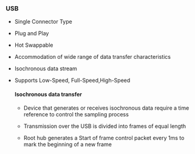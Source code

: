 ### USB

* Single Connector Type

* Plug and Play

* Hot Swappable

* Accommodation of wide range of data transfer characteristics 

* Isochronous data stream

* Supports Low-Speed, Full-Speed,High-Speed



  #### Isochronous data transfer

  * Device that generates or receives isochronous data require a time reference to control the sampling process

  * Transmission over the USB is divided into frames of equal length

  * Root hub generates a Start of frame control packet every 1ms to mark the beginning of a new frame

    ​

  ​

